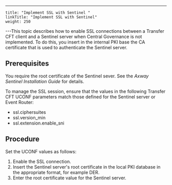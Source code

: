 ---
    title: "Implement SSL with Sentinel "
    linkTitle: "Implement SSL with Sentinel"
    weight: 250
---This topic describes how to enable SSL connections between a Transfer CFT client and a Sentinel server when Central Governance is not implemented. To do this, you insert in the internal PKI base the CA certificate that is used to authenticate the Sentinel server.

## Prerequisites

You require the root certificate of the Sentinel sever. See the *Axway Sentinel Installation Guide* for details.

To manage the SSL session, ensure that the values in the following Transfer CFT UCONF parameters match those defined for the Sentinel server or Event Router:

- ssl.ciphersuites
- ssl.version_min
- ssl.extension.enable_sni

## Procedure

Set the UCONF values as follows:

1. Enable the SSL connection.
1. Insert the Sentinel server's root certificate in the local PKI database in the appropriate format, for example DER.
1. Enter the root certificate value for the Sentinel server.
